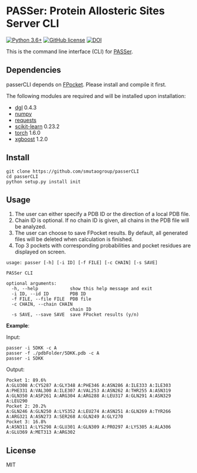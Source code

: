 # PASSer: Protein Allosteric Sites Server CLI

[![Python 3.6+](https://img.shields.io/badge/python-3.6+-blue.svg)](https://www.python.org/downloads/release/python-360/) [![GitHub license](https://img.shields.io/github/license/Naereen/StrapDown.js.svg)](https://github.com/Naereen/StrapDown.js/blob/master/LICENSE) [![DOI](https://zenodo.org/badge/DOI/10.5281/zenodo.4154958.svg)](https://doi.org/10.5281/zenodo.4154958)


This is the command line interface (CLI) for [PASSer](https://passer.smu.edu). 

## Dependencies

passerCLI depends on [FPocket](https://github.com/Discngine/fpocket). Please install and compile it first. 

The following modules are required and will be installed upon installation:

-   [dgl](https://github.com/dmlc/dgl) 0.4.3
-   [numpy](https://github.com/numpy/numpy)
-   [requests](https://github.com/psf/requests)
-   [scikit-learn](https://github.com/scikit-learn/scikit-learn) 0.23.2
-   [torch](https://github.com/pytorch/pytorch) 1.6.0
-   [xgboost](https://github.com/dmlc/xgboost) 1.2.0

## Install

```
git clone https://github.com/smutaogroup/passerCLI
cd passerCLI
python setup.py install init
```

## Usage

1. The user can either specify a PDB ID or the direction of a local PDB file. 
2. Chain ID is optional. If no chain ID is given, all chains in the PDB file will be analyzed. 
3. The user can choose to save FPocket results. By default, all generated files will be deleted when calculation is finished. 
4. Top 3 pockets with corresponding probabilities and pocket residues are displayed on screen. 

```
usage: passer [-h] [-i ID] [-f FILE] [-c CHAIN] [-s SAVE]

PASSer CLI

optional arguments:
  -h, --help            show this help message and exit
  -i ID, --id ID        PDB ID
  -f FILE, --file FILE  PDB file
  -c CHAIN, --chain CHAIN
                        chain ID
  -s SAVE, --save SAVE  save FPocket results (y/n)
```

**Example**:

Input:

```
passer -i 5DKK -c A
passer -f ./pdbFolder/5DKK.pdb -c A
passer -i 5DKK
```

Output:

```
Pocket 1: 89.6%
A:GLU308 A:CYS287 A:GLY348 A:PHE346 A:ASN286 A:ILE333 A:ILE303 A:PHE331 A:VAL300 A:ILE307 A:VAL253 A:ASN262 A:THR255 A:ASN319 A:GLN350 A:ASP261 A:ARG304 A:ARG288 A:LEU317 A:GLN291 A:ASN329 A:LEU290
Pocket 2: 20.2%
A:GLN246 A:GLN250 A:LYS352 A:LEU274 A:ASN251 A:GLN269 A:TYR266 A:ARG321 A:ASN273 A:SER268 A:GLN249 A:GLY270
Pocket 3: 16.8%
A:ASN311 A:LYS298 A:GLU301 A:GLN309 A:PRO297 A:LYS305 A:ALA306 A:GLU369 A:MET313 A:ARG302
```

## License

MIT
